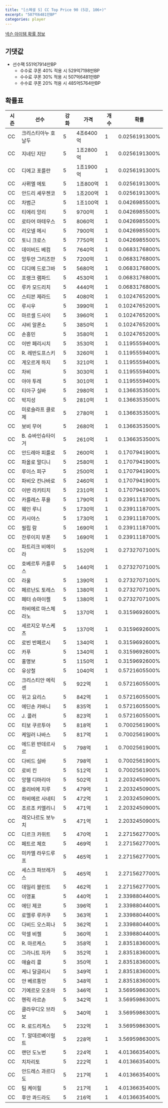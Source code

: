 ```yaml
---
title: "[스페셜 S] CC Top Price 90 (5강, 106+)"
excerpt: "507억6481만BP"
categories: player
---
```

[넥슨 아이템 확률 정보](http://iteminfo.nexon.com/probability/fo4?sn=7422)

## 기댓값
  - 선수팩 551억7914만BP
    - 수수료 쿠폰 40% 적용 시 529억7198만BP
    - 수수료 쿠폰 30% 적용 시 507억6481만BP
    - 수수료 쿠폰 20% 적용 시 485억5764만BP


## 확률표

|시즌|선수|강화|가격|개수|확률|
|---|---|---|---|---|---|
|CC|크리스티아누 호날두|5|4조6400억|1|0.0256191300%|
|CC|지네딘 지단|5|1조2800억|1|0.0256191300%|
|CC|디에고 포를란|5|1조1900억|1|0.0256191300%|
|CC|사뮈엘 에토|5|1조800억|1|0.0256191300%|
|CC|안드리 셰우첸코|5|1조200억|1|0.0256191300%|
|CC|차범근|5|1조100억|1|0.0426985500%|
|CC|티에리 앙리|5|9700억|1|0.0426985500%|
|CC|로타어 마테우스|5|8060억|1|0.0426985500%|
|CC|리오넬 메시|5|7900억|1|0.0426985500%|
|CC|토니 크로스|5|7750억|1|0.0426985500%|
|CC|데이비드 베컴|5|7640억|1|0.0683176800%|
|CC|앙투안 그리즈만|5|7200억|1|0.0683176800%|
|CC|디디에 드로그바|5|5680억|1|0.0683176800%|
|CC|프랭크 램파드|5|4530억|1|0.0683176800%|
|CC|루카 모드리치|5|4440억|1|0.0683176800%|
|CC|스티븐 제라드|5|4080억|1|0.1024765200%|
|CC|루시우|5|3990억|1|0.1024765200%|
|CC|마르셀 드사이|5|3960억|1|0.1024765200%|
|CC|샤비 알론소|5|3850억|1|0.1024765200%|
|CC|손흥민|5|3580억|1|0.1024765200%|
|CC|이반 페리시치|5|3530억|1|0.1195559400%|
|CC|R. 레반도프스키|5|3260억|1|0.1195559400%|
|CC|게오르게 하지|5|3210억|1|0.1195559400%|
|CC|차비|5|3030억|1|0.1195559400%|
|CC|야야 투레|5|3010억|1|0.1195559400%|
|CC|티아구 실바|5|2980억|1|0.1366353500%|
|CC|박지성|5|2810억|1|0.1366353500%|
|CC|미로슬라프 클로제|5|2780억|1|0.1366353500%|
|CC|보비 무어|5|2680억|1|0.1366353500%|
|CC|B. 슈바인슈타이거|5|2610억|1|0.1366353500%|
|CC|안드레아 피를로|5|2600억|1|0.1707941900%|
|CC|파올로 말디니|5|2580억|1|0.1707941900%|
|CC|루이스 피구|5|2500억|1|0.1707941900%|
|CC|파비오 칸나바로|5|2460억|1|0.1707941900%|
|CC|이반 라키티치|5|2310억|1|0.1707941900%|
|CC|카를레스 푸욜|5|1790억|1|0.2391118700%|
|CC|웨인 루니|5|1730억|1|0.2391118700%|
|CC|카시야스|5|1730억|1|0.2391118700%|
|CC|필립 람|5|1690억|1|0.2391118700%|
|CC|잔루이지 부폰|5|1690억|1|0.2391118700%|
|CC|파트리크 비에이라|5|1520억|1|0.2732707100%|
|CC|호베르투 카를루스|5|1440억|1|0.2732707100%|
|CC|라울|5|1390억|1|0.2732707100%|
|CC|페르난도 토레스|5|1380억|1|0.2732707100%|
|CC|페터 슈마이켈|5|1380억|1|0.2732707100%|
|CC|하비에르 마스체라노|5|1370억|1|0.3159692600%|
|CC|세르지오 부스케츠|5|1370억|1|0.3159692600%|
|CC|로빈 반페르시|5|1340억|1|0.3159692600%|
|CC|카푸|5|1340억|1|0.3159692600%|
|CC|홍명보|5|1150억|1|0.3159692600%|
|CC|유상철|5|1040억|1|0.5721605500%|
|CC|크리스티안 에릭센|5|922억|1|0.5721605500%|
|CC|위고 요리스|5|842억|1|0.5721605500%|
|CC|에딘손 카바니|5|835억|1|0.5721605500%|
|CC|J. 콜러|5|823억|1|0.5721605500%|
|CC|티보 쿠르투아|5|818억|1|0.7002561900%|
|CC|케일러 나바스|5|817억|1|0.7002561900%|
|CC|에드윈 반데르사르|5|798억|1|0.7002561900%|
|CC|다비드 실바|5|798억|1|0.7002561900%|
|CC|로비 킨|5|512억|1|0.7002561900%|
|CC|앙헬 디마리아|5|502억|1|2.2032450900%|
|CC|올리비에 지루|5|479억|1|2.2032450900%|
|CC|하비에르 사네티|5|472억|1|2.2032450900%|
|CC|조르조 키엘리니|5|471억|1|2.2032450900%|
|CC|레오나르도 보누치|5|471억|1|2.2032450900%|
|CC|디르크 카위트|5|470억|1|2.2715627700%|
|CC|페트르 체흐|5|469억|1|2.2715627700%|
|CC|미카엘 라우드루프|5|465억|1|2.2715627700%|
|CC|세스크 파브레가스|5|465억|1|2.2715627700%|
|CC|데일리 블린트|5|462억|1|2.2715627700%|
|CC|이영표|5|440억|1|2.3398804400%|
|CC|에딘 제코|5|396억|1|2.3398804400%|
|CC|로멜루 루카쿠|5|363억|1|2.3398804400%|
|CC|다비드 오스피나|5|362억|1|2.3398804400%|
|CC|악셀 비첼|5|360억|1|2.3398804400%|
|CC|R. 마르케스|5|358억|1|2.8351836000%|
|CC|그라니트 자카|5|352억|1|2.8351836000%|
|CC|애슐리 콜|5|350억|1|2.8351836000%|
|CC|케니 달글리시|5|349억|1|2.8351836000%|
|CC|얀 베르통언|5|348억|1|2.8351836000%|
|CC|기예르모 오초아|5|346억|1|3.5695986300%|
|CC|헨릭 라르손|5|342억|1|3.5695986300%|
|CC|클라우디오 브라보|5|340억|1|3.5695986300%|
|CC|R. 로드리게스|5|232억|1|3.5695986300%|
|CC|T. 알데르베이럴트|5|228억|1|3.5695986300%|
|CC|랜던 도노번|5|224억|1|4.0136635400%|
|CC|치차리토|5|222억|1|4.0136635400%|
|CC|안드레스 과르다도|5|217억|1|4.0136635400%|
|CC|팀 케이힐|5|217억|1|4.0136635400%|
|CC|후안 콰드라도|5|216억|1|4.0136635400%|
